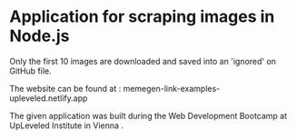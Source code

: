 # Application for scraping images in Node.js

Only the first 10 images are downloaded and saved into an 'ignored' on GitHub file.

The website can be found at : memegen-link-examples-upleveled.netlify.app

The given application was built during the Web Development Bootcamp at UpLeveled Institute in Vienna .
